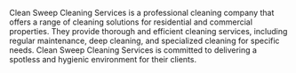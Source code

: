 Clean Sweep Cleaning Services is a professional cleaning company that offers a range of cleaning solutions for residential and commercial properties. They provide thorough and efficient cleaning services, including regular maintenance, deep cleaning, and specialized cleaning for specific needs. Clean Sweep Cleaning Services is committed to delivering a spotless and hygienic environment for their clients.


